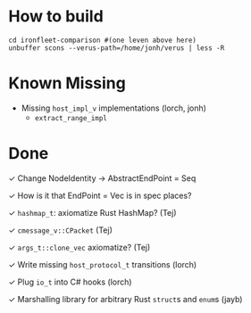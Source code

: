 # How to build

```
cd ironfleet-comparison #(one leven above here)
unbuffer scons --verus-path=/home/jonh/verus | less -R
```

# Known Missing

* Missing `host_impl_v` implementations (lorch, jonh)
  * `extract_range_impl`

# Done

✓ Change NodeIdentity -> AbstractEndPoint = Seq<u8>

✓ How is it that EndPoint = Vec<u8> is in spec places?

✓ `hashmap_t`: axiomatize Rust HashMap? (Tej)

✓ `cmessage_v::CPacket` (Tej)

✓ `args_t::clone_vec` axiomatize? (Tej)

✓ Write missing `host_protocol_t` transitions (lorch)

✓ Plug `io_t` into C# hooks (lorch)

✓ Marshalling library for arbitrary Rust `struct`s and `enum`s (jayb)
